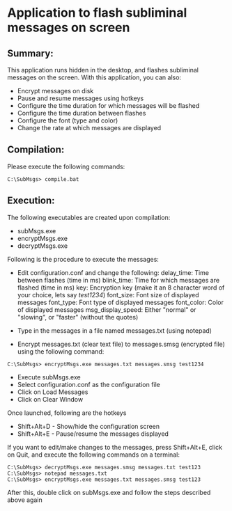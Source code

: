 # Application to flash subliminal messages on screen

## Summary:

This application runs hidden in the desktop, and flashes subliminal 
 messages on the screen. With this application, you can also: 

* Encrypt messages on disk
* Pause and resume messages using hotkeys
* Configure the time duration for which messages will be flashed
* Configure the time duration between flashes
* Configure the font (type and color)
* Change the rate at which messages are displayed

## Compilation:

Please execute the following commands:

```
C:\SubMsgs> compile.bat
```  

## Execution:

The following executables are created upon compilation:

* subMsgs.exe
* encryptMsgs.exe
* decryptMsgs.exe

Following is the procedure to execute the messages:

* Edit configuration.conf and change the following: 
  delay_time: Time between flashes (time in ms)
  blink_time: Time for which messages are flashed (time in ms)
  key: Encryption key (make it an 8 character word of your choice, 
         lets say *test1234*)
  font_size: Font size of displayed messages
  font_type: Font type of displayed messages
  font_color: Color of displayed messages
  msg_display_speed: Either "normal" or "slowing", or "faster" 
                       (without the quotes)

* Type in the messages in a file named messages.txt (using notepad)
* Encrypt messages.txt (clear text file) to messages.smsg 
   (encrypted file) using the following command: 
```
C:\SubMsgs> encryptMsgs.exe messages.txt messages.smsg test1234
```  

* Execute subMsgs.exe
* Select configuration.conf as the configuration file
* Click on Load Messages
* Click on Clear Window

Once launched, following are the hotkeys 
* Shift+Alt+D - Show/hide the configuration screen
* Shift+Alt+E - Pause/resume the messages displayed

If you want to edit/make changes to the messages, press Shift+Alt+E, 
 click on Quit, and execute the following commands on a terminal:

```
C:\SubMsgs> decryptMsgs.exe messages.smsg messages.txt test123							
C:\SubMsgs> notepad messages.txt
C:\SubMsgs> encryptMsgs.exe messages.txt messages.smsg test123
```

After this, double click on subMsgs.exe and follow the 
 steps described above again
